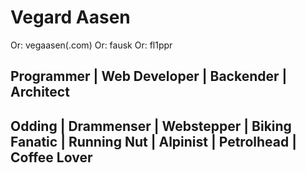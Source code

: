 # Vegard Aasen

Or: vegaasen(.com)
Or: fausk
Or: fl1ppr

## Programmer | Web Developer | Backender | Architect

## Odding | Drammenser | Webstepper | Biking Fanatic | Running Nut | Alpinist | Petrolhead | Coffee Lover

